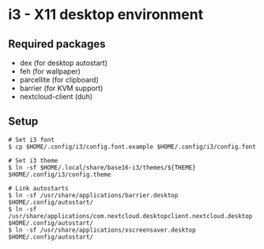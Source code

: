 # i3 - X11 desktop environment

## Required packages

- dex (for desktop autostart)
- feh (for wallpaper)
- parcellite (for clipboard)
- barrier (for KVM support)
- nextcloud-client (duh)

## Setup

```console
# Set i3 font
$ cp $HOME/.config/i3/config.font.example $HOME/.config/i3/config.font

# Set i3 theme
$ ln -sf $HOME/.local/share/base16-i3/themes/${THEME} $HOME/.config/i3/config.theme

# Link autostarts
$ ln -sf /usr/share/applications/barrier.desktop $HOME/.config/autostart/
$ ln -sf /usr/share/applications/com.nextcloud.desktopclient.nextcloud.desktop $HOME/.config/autostart/
$ ln -sf /usr/share/applications/xscreensaver.desktop $HOME/.config/autostart/
```
